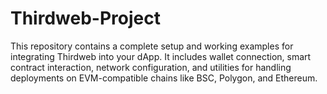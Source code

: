 # Thirdweb-Project
This repository contains a complete setup and working examples for integrating Thirdweb into your dApp. It includes wallet connection, smart contract interaction, network configuration, and utilities for handling deployments on EVM-compatible chains like BSC, Polygon, and Ethereum.
